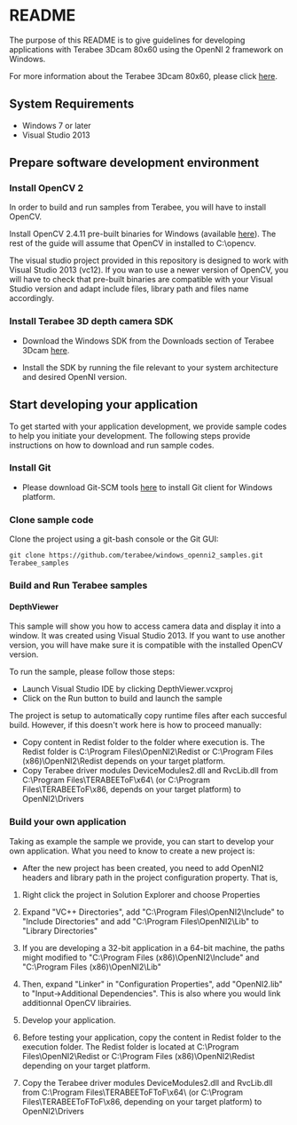 # README

The purpose of this README is to give guidelines for developing applications with Terabee 3Dcam 80x60 using the OpenNI 2 framework on Windows. 

For more information about the Terabee 3Dcam 80x60, please click [here](https://www.terabee.com/shop/3d-tof-cameras/terabee-3dcam/).

## System Requirements

* Windows 7 or later
* Visual Studio 2013

## Prepare software development environment

### Install OpenCV 2

In order to build and run samples from Terabee, you will have to install OpenCV.

Install OpenCV 2.4.11 pre-built binaries for Windows (available [here](https://opencv.org/releases.html)). The rest of the guide will assume that OpenCV in installed to C:\opencv.

The visual studio project provided in this repository is designed to work with Visual Studio 2013 (vc12). If you wan to use a newer version of OpenCV, you will have to check that pre-built binaries are compatible with your Visual Studio version and adapt include files, library path and files name accordingly.

### Install Terabee 3D depth camera SDK

* Download the Windows SDK from the Downloads section of Terabee 3Dcam [here](https://www.terabee.com/shop/3d-tof-cameras/terabee-3dcam/).

* Install the SDK by running the file relevant to your system architecture and desired OpenNI version.

## Start developing your application

To get started with your application development, we provide sample codes to help you initiate your development. The following steps provide instructions on how to download and run sample codes. 

### Install Git

* Please download Git-SCM tools [here](https://git-scm.com/) to install Git client for Windows platform.

### Clone sample code
Clone the project using a git-bash console or the Git GUI:

```
git clone https://github.com/terabee/windows_openni2_samples.git Terabee_samples
```

### Build and Run Terabee samples

#### DepthViewer

This sample will show you how to access camera data and display it into a window. It was created using Visual Studio 2013. If you want to use another version, you will have make sure it is compatible with the installed OpenCV version.

To run the sample, please follow those steps:

* Launch Visual Studio IDE by clicking DepthViewer.vcxproj
* Click on the Run button to build and launch the sample

The project is setup to automatically copy runtime files after each succesful build. However, if this doesn't work here is how to proceed manually:
* Copy content in Redist folder to the folder where execution is. The Redist folder is C:\Program Files\OpenNI2\Redist or C:\Program Files (x86)\OpenNI2\Redist depends on your target platform.
* Copy Terabee driver modules DeviceModules2.dll and RvcLib.dll from C:\Program Files\TERABEEToF\x64\ (or C:\Program Files\TERABEEToF\x86\, depends on your target platform) to OpenNI2\Drivers

### Build your own application
Taking as example the sample we provide, you can start to develop your own application. What you need to know to create a new project is:

* After the new project has been created, you need to add OpenNI2 headers and library path in the project configuration property. That is,

1. Right click the project in Solution Explorer and choose Properties

2. Expand "VC++ Directories", add "C:\Program Files\OpenNI2\Include" to "Include Directories" and add "C:\Program Files\OpenNI2\Lib" to "Library Directories"

3. If you are developing a 32-bit application in a 64-bit machine, the paths might modified to "C:\Program Files (x86)\OpenNI2\Include" and "C:\Program Files (x86)\OpenNI2\Lib"

4. Then, expand "Linker" in "Configuration Properties", add "OpenNI2.lib" to "Input->Additional Dependencies". This is also where you would link additionnal OpenCV librairies.

5. Develop your application.

6. Before testing your application, copy the content in Redist folder to the execution folder. The Redist folder is located at C:\Program Files\OpenNI2\Redist or C:\Program Files (x86)\OpenNI2\Redist depending on your target platform.

7. Copy the Terabee driver modules DeviceModules2.dll and RvcLib.dll from C:\Program Files\TERABEEToFToF\x64\ (or C:\Program Files\TERABEEToFToF\x86\, depending on your target platform) to OpenNI2\Drivers
